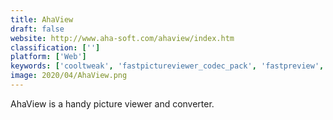```yaml
---
title: AhaView
draft: false 
website: http://www.aha-soft.com/ahaview/index.htm
classification: ['']
platform: ['Web']
keywords: ['cooltweak', 'fastpictureviewer_codec_pack', 'fastpreview', 'firmtools_shellextension', 'instant_thumbview', 'menuviewer', 'mysticthumbs', 'pictus', 'sagethumbs', 'thumbview', 'xnshell']
image: 2020/04/AhaView.png
---
```

AhaView is a handy picture viewer and converter.